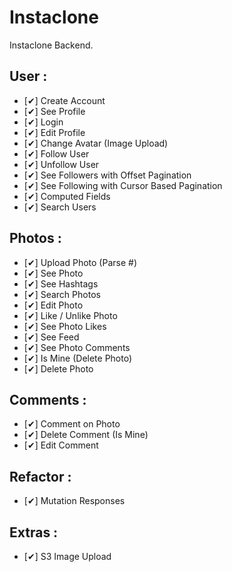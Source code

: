 # Instaclone

Instaclone Backend.

## User :

- [✔] Create Account
- [✔] See Profile
- [✔] Login
- [✔] Edit Profile
- [✔] Change Avatar (Image Upload)
- [✔] Follow User
- [✔] Unfollow User
- [✔] See Followers with Offset Pagination
- [✔] See Following with Cursor Based Pagination
- [✔] Computed Fields
- [✔] Search Users

## Photos :

- [✔] Upload Photo (Parse #)
- [✔] See Photo
- [✔] See Hashtags
- [✔] Search Photos
- [✔] Edit Photo
- [✔] Like / Unlike Photo
- [✔] See Photo Likes
- [✔] See Feed
- [✔] See Photo Comments
- [✔] Is Mine (Delete Photo)
- [✔] Delete Photo

## Comments :

- [✔] Comment on Photo
- [✔] Delete Comment (Is Mine)
- [✔] Edit Comment

## Refactor :

- [✔] Mutation Responses

## Extras :

- [✔] S3 Image Upload
